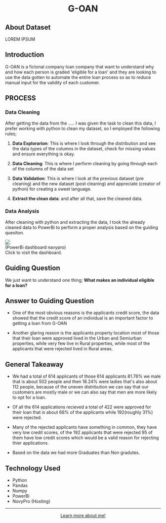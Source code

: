 <h1 style='text-align:center; border-bottom:1px dotted white;'> G-OAN </h1>

## About Dataset
LOREM IPSUM

## Introduction
G-OAN is a fictonal company loan company that want to understand why and how each person is graded 'eligible for a loan' and they are looking to use the data gotten to automate the entire loan process so as to reduce manual input for the validity of each customer.

## PROCESS

### Data Cleaning
After getting the data from the ..... I was given the task to clean this data, I prefer working with python to clean my dataset, so I employed the following rules;

1. <b>Data Explorarion</b>: This is where I look through the distribution and see the data types of the columns in the dataset, check for missing values and ensure everything is okay.

2. <b>Data Cleaning</b>: This is where I perform cleaning by going through each of the columns of the data set

3. <b>Data Validation</b>: This is where I look at the previous dataset (pre cleaning) and the new dataset (post cleaning) and appreciate (creator of python) for creating a sweet language.

4. <b>Extract the clean data</b>: and after all that, save the cleaned data.

### Data Analysis 
After cleaning with python and extracting the data, I took the already cleaned data to PowerBi to perform a proper analysis based on the guiding quesiton.

<a href=#><img src='#'></a><br>
(PowerBi dashboard navypro)<br>
Click to visit the dashboard.


## Guiding Question
We just want to understand one thing; <b>What makes an individual eligible for a loan?</b>

## Answer to Guiding Question
- One of the most obvious reasons is the applicants credit score, the data showed that the credit score of an individual is an important factor to getting a loan from G-OAN

- Another glaring reason is the applicants property location most of those that their loan were approved lived in the Urban and Semiurban  properties, while very few live in Rural properties, while most of the applicants that were rejected lived in Rural areas.

## General Takeaway
- We had a total of 614 applicants of those 614 applicants 81.76% we male that is about 502 people and then 18.24% were ladies that's also about 112 people, because of the uneven distribution we can say that our customers are mostly male or we can also say that men are more likely to opt for a loan.

- Of all the 614 applications recieved a total of 422 were approved for their loan that is about 68% of the applicants while 192(roughly 31%) were rejected.

- Many of the rejected applicants have something in common, they have very low credit scores, of the 192 applicants that were rejected 95 of them have low credit scores which would be a valid reason for rejecting thier applications.

- Based on the data we had more Graduates than Non gradutes.


## Technology Used
<ul>
<li> Python
<li> Pandas
<li> Numpy
<li> PowerBi
<li> NovyPro (Hosting)
</ul>
<hr>
<div style="text-align: center;">
<a href="https://oluwaseun-ogundeko.netlify.app/">Learn more about me!</a>
</div>